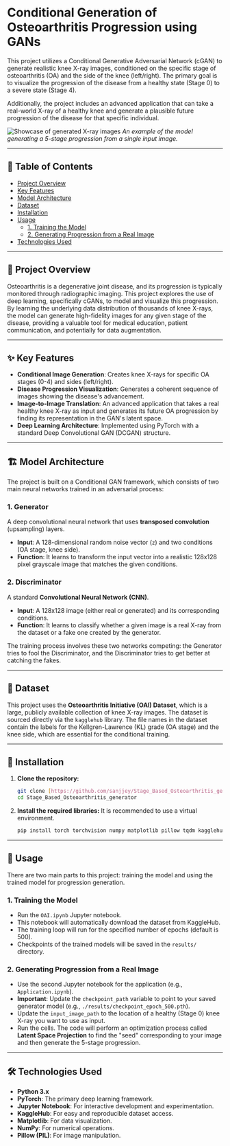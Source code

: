 # Conditional Generation of Osteoarthritis Progression using GANs

This project utilizes a Conditional Generative Adversarial Network (cGAN) to generate realistic knee X-ray images, conditioned on the specific stage of osteoarthritis (OA) and the side of the knee (left/right). The primary goal is to visualize the progression of the disease from a healthy state (Stage 0) to a severe state (Stage 4).

Additionally, the project includes an advanced application that can take a real-world X-ray of a healthy knee and generate a plausible future progression of the disease for that specific individual.

![Showcase of generated X-ray images](https://github.com/sanjjey/Stage_Based_Osteoarthritis_generator/blob/main/assets/progression_result.png?raw=true)
*An example of the model generating a 5-stage progression from a single input image.*

---

## 📜 Table of Contents

- [Project Overview](#-project-overview)
- [Key Features](#-key-features)
- [Model Architecture](#-model-architecture)
- [Dataset](#-dataset)
- [Installation](#-installation)
- [Usage](#-usage)
  - [1. Training the Model](#1-training-the-model)
  - [2. Generating Progression from a Real Image](#2-generating-progression-from-a-real-image)
- [Technologies Used](#-technologies-used)

---

## 🚀 Project Overview

Osteoarthritis is a degenerative joint disease, and its progression is typically monitored through radiographic imaging. This project explores the use of deep learning, specifically cGANs, to model and visualize this progression. By learning the underlying data distribution of thousands of knee X-rays, the model can generate high-fidelity images for any given stage of the disease, providing a valuable tool for medical education, patient communication, and potentially for data augmentation.

---

## ✨ Key Features

- **Conditional Image Generation**: Creates knee X-rays for specific OA stages (0-4) and sides (left/right).
- **Disease Progression Visualization**: Generates a coherent sequence of images showing the disease's advancement.
- **Image-to-Image Translation**: An advanced application that takes a real healthy knee X-ray as input and generates its future OA progression by finding its representation in the GAN's latent space.
- **Deep Learning Architecture**: Implemented using PyTorch with a standard Deep Convolutional GAN (DCGAN) structure.

---

## 🏗️ Model Architecture

The project is built on a Conditional GAN framework, which consists of two main neural networks trained in an adversarial process:

### 1. Generator
A deep convolutional neural network that uses **transposed convolution** (upsampling) layers.
- **Input**: A 128-dimensional random noise vector (`z`) and two conditions (OA stage, knee side).
- **Function**: It learns to transform the input vector into a realistic 128x128 pixel grayscale image that matches the given conditions.

### 2. Discriminator
A standard **Convolutional Neural Network (CNN)**.
- **Input**: A 128x128 image (either real or generated) and its corresponding conditions.
- **Function**: It learns to classify whether a given image is a real X-ray from the dataset or a fake one created by the generator.

The training process involves these two networks competing: the Generator tries to fool the Discriminator, and the Discriminator tries to get better at catching the fakes.

---

## 💾 Dataset

This project uses the **Osteoarthritis Initiative (OAI) Dataset**, which is a large, publicly available collection of knee X-ray images. The dataset is sourced directly via the `kagglehub` library. The file names in the dataset contain the labels for the Kellgren-Lawrence (KL) grade (OA stage) and the knee side, which are essential for the conditional training.

---

## 🔧 Installation

1.  **Clone the repository:**
    ```bash
    git clone [https://github.com/sanjjey/Stage_Based_Osteoarthritis_generator.git](https://github.com/sanjjey/Stage_Based_Osteoarthritis_generator.git)
    cd Stage_Based_Osteoarthritis_generator
    ```

2.  **Install the required libraries:**
    It is recommended to use a virtual environment.
    ```bash
    pip install torch torchvision numpy matplotlib pillow tqdm kagglehub
    ```

---

## 🏃 Usage

There are two main parts to this project: training the model and using the trained model for progression generation.

### 1. Training the Model

-   Run the `OAI.ipynb` Jupyter notebook.
-   This notebook will automatically download the dataset from KaggleHub.
-   The training loop will run for the specified number of epochs (default is 500).
-   Checkpoints of the trained models will be saved in the `results/` directory.

### 2. Generating Progression from a Real Image

-   Use the second Jupyter notebook for the application (e.g., `Application.ipynb`).
-   **Important**: Update the `checkpoint_path` variable to point to your saved generator model (e.g., `./results/checkpoint_epoch_500.pth`).
-   Update the `input_image_path` to the location of a healthy (Stage 0) knee X-ray you want to use as input.
-   Run the cells. The code will perform an optimization process called **Latent Space Projection** to find the "seed" corresponding to your image and then generate the 5-stage progression.

---

## 🛠️ Technologies Used

-   **Python 3.x**
-   **PyTorch**: The primary deep learning framework.
-   **Jupyter Notebook**: For interactive development and experimentation.
-   **KaggleHub**: For easy and reproducible dataset access.
-   **Matplotlib**: For data visualization.
-   **NumPy**: For numerical operations.
-   **Pillow (PIL)**: For image manipulation.
